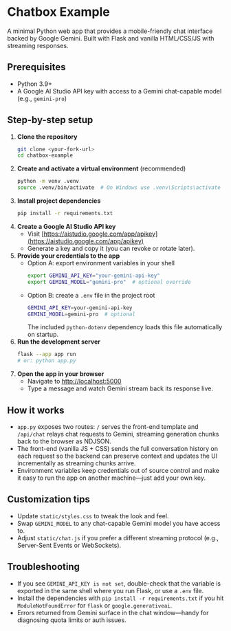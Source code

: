 # Chatbox Example

A minimal Python web app that provides a mobile-friendly chat interface backed by Google Gemini. Built with Flask and vanilla HTML/CSS/JS with streaming responses.

## Prerequisites

- Python 3.9+
- A Google AI Studio API key with access to a Gemini chat-capable model (e.g., `gemini-pro`)

## Step-by-step setup

1. **Clone the repository**
   ```bash
   git clone <your-fork-url>
   cd chatbox-example
   ```
2. **Create and activate a virtual environment** (recommended)
   ```bash
   python -m venv .venv
   source .venv/bin/activate  # On Windows use .venv\Scripts\activate
   ```
3. **Install project dependencies**
   ```bash
   pip install -r requirements.txt
   ```
4. **Create a Google AI Studio API key**
   - Visit [https://aistudio.google.com/app/apikey](https://aistudio.google.com/app/apikey)
   - Generate a key and copy it (you can revoke or rotate later).
5. **Provide your credentials to the app**
   - Option A: export environment variables in your shell
     ```bash
     export GEMINI_API_KEY="your-gemini-api-key"
     export GEMINI_MODEL="gemini-pro"  # optional override
     ```
   - Option B: create a `.env` file in the project root
     ```bash
     GEMINI_API_KEY=your-gemini-api-key
     GEMINI_MODEL=gemini-pro  # optional
     ```
     The included `python-dotenv` dependency loads this file automatically on startup.
6. **Run the development server**
   ```bash
   flask --app app run
   # or: python app.py
   ```
7. **Open the app in your browser**
   - Navigate to [http://localhost:5000](http://localhost:5000)
   - Type a message and watch Gemini stream back its response live.

## How it works

- `app.py` exposes two routes: `/` serves the front-end template and `/api/chat` relays chat requests to Gemini, streaming generation chunks back to the browser as NDJSON.
- The front-end (vanilla JS + CSS) sends the full conversation history on each request so the backend can preserve context and updates the UI incrementally as streaming chunks arrive.
- Environment variables keep credentials out of source control and make it easy to run the app on another machine—just add your own key.

## Customization tips

- Update `static/styles.css` to tweak the look and feel.
- Swap `GEMINI_MODEL` to any chat-capable Gemini model you have access to.
- Adjust `static/chat.js` if you prefer a different streaming protocol (e.g., Server-Sent Events or WebSockets).

## Troubleshooting

- If you see `GEMINI_API_KEY is not set`, double-check that the variable is exported in the same shell where you run Flask, or use a `.env` file.
- Install the dependencies with `pip install -r requirements.txt` if you hit `ModuleNotFoundError` for `flask` or `google.generativeai`.
- Errors returned from Gemini surface in the chat window—handy for diagnosing quota limits or auth issues.
